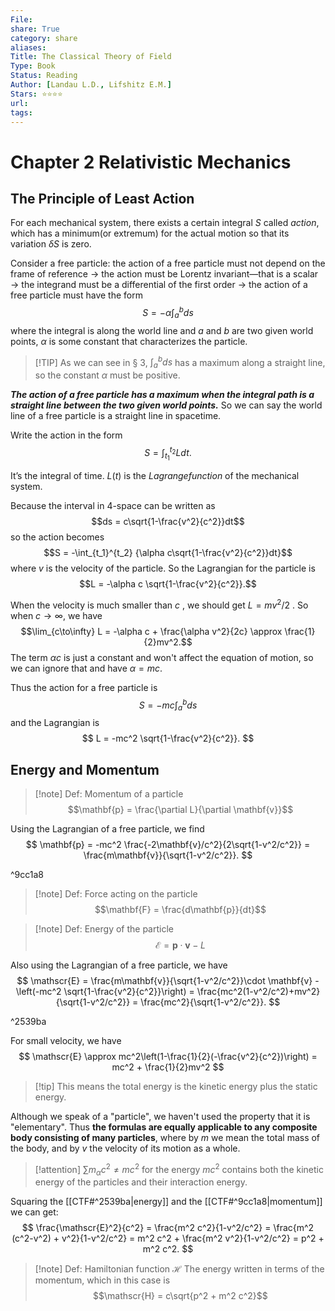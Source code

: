 ```yaml
---
File: 
share: True
category: share
aliases: 
Title: The Classical Theory of Field
Type: Book
Status: Reading
Author: [Landau L.D., Lifshitz E.M.]
Stars: ⭐⭐⭐⭐
url: 
tags: 
---
```


# Chapter 2 Relativistic Mechanics

## The Principle of Least Action

 For each mechanical system, there exists a certain integral $S$ called $action$, which has a minimum(or extremum) for the actual motion so that its variation $\delta S$ is zero.

Consider a free particle: the action of a free particle must not depend on the frame of reference → the action must be Lorentz invariant—that is a scalar → the integrand must be a differential of the first order → the action of a free particle must have the form
$$ S = -\alpha \int_a^b ds $$
where the integral is along the world line and $a$ and $b$ are two given world points, $\alpha$ is some constant that characterizes the particle.

> [!TIP] As we can see in § 3, $\int_a^bds$ has a maximum along a straight line, so the constant $\alpha$ must be positive.

***The action of a free particle has a maximum when the integral path is a straight line between the two given world points.*** So we can say the world line of a free particle is a straight line in spacetime.

Write the action in the form
$$ S = \int_{t_1}^{t_2} Ldt. $$

It’s the integral of time. $L(t)$ is the $Lagrange function$ of the mechanical system.

Because the interval in 4-space can be written as 
$$ds = c\sqrt{1-\frac{v^2}{c^2}}dt$$
so the action becomes 
$$S = -\int_{t_1}^{t_2} {\alpha c\sqrt{1-\frac{v^2}{c^2}}dt}$$
where $v$ is the velocity of the particle. So the Lagrangian for the particle is 
$$L = -\alpha c \sqrt{1-\frac{v^2}{c^2}}.$$

When the velocity is much smaller than $c$ , we should get $L = mv^2/2$ . So when $c\to \infty$, we have
$$\lim_{c\to\infty} L = -\alpha c + \frac{\alpha v^2}{2c} \approx \frac{1}{2}mv^2.$$
The term $\alpha c$ is just a constant and won't affect the equation of motion, so we can ignore that and have $\alpha = mc$.

Thus the action for a free particle is 
$$S = -mc\int_a^b ds$$
and the Lagrangian is 
$$
L = -mc^2 \sqrt{1-\frac{v^2}{c^2}}.
$$

## Energy and Momentum

> [!note] Def: Momentum of a particle
> $$\mathbf{p} = \frac{\partial L}{\partial \mathbf{v}}$$

Using the Lagrangian of a free particle, we find
$$
\mathbf{p} = -mc^2 \frac{-2\mathbf{v}/c^2}{2\sqrt{1-v^2/c^2}} = \frac{m\mathbf{v}}{\sqrt{1-v^2/c^2}}.
$$

^9cc1a8

> [!note] Def: Force acting on the particle
> $$\mathbf{F} = \frac{d\mathbf{p}}{dt}$$

> [!note] Def: Energy of the particle
> $$\mathscr{E} = \mathbf{p}\cdot\mathbf{v} - L$$

Also using the Lagrangian of a free particle, we have
$$
\mathscr{E} = \frac{m\mathbf{v}}{\sqrt{1-v^2/c^2}}\cdot \mathbf{v} - \left(-mc^2 \sqrt{1-\frac{v^2}{c^2}}\right) = \frac{mc^2(1-v^2/c^2)+mv^2}{\sqrt{1-v^2/c^2}} = \frac{mc^2}{\sqrt{1-v^2/c^2}}.
$$

^2539ba

For small velocity, we have 
$$
\mathscr{E} \approx mc^2\left(1-\frac{1}{2}(-\frac{v^2}{c^2})\right)
= mc^2 + \frac{1}{2}mv^2
$$

> [!tip] This means the total energy is the kinetic energy plus the static energy.

Although we speak of a "particle", we haven't used the property that it is "elementary". Thus **the formulas are equally applicable to any composite body consisting of many particles**, where by $m$ we mean the total mass of the body, and by $v$ the velocity of its motion as a whole.

> [!attention]
> $\sum{m_\alpha c^2} \neq mc^2$ for the energy $mc^2$ contains both the kinetic energy of the particles and their interaction energy.

Squaring the [[CTF#^2539ba|energy]] and the [[CTF#^9cc1a8|momentum]] we can get:
$$
\frac{\mathscr{E}^2}{c^2} = \frac{m^2 c^2}{1-v^2/c^2} = \frac{m^2 (c^2-v^2) + v^2}{1-v^2/c^2} = m^2 c^2 + \frac{m^2 v^2}{1-v^2/c^2}
= p^2 + m^2 c^2.
$$

> [!note] Def: Hamiltonian function $\mathscr{H}$
> The energy written in terms of the momentum, which in this case is $$\mathscr{H} = c\sqrt{p^2 + m^2 c^2}$$

